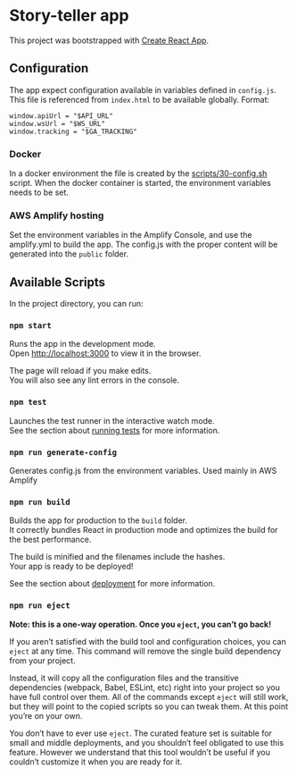 # Story-teller app

This project was bootstrapped with [Create React App](https://github.com/facebook/create-react-app).

## Configuration
The app expect configuration available in variables defined in `config.js`. This file is referenced from `index.html`
to be available globally. 
Format:
```
window.apiUrl = "$API_URL"
window.wsUrl = "$WS_URL"
window.tracking = "$GA_TRACKING"
```

### Docker
In a docker environment the file is created by the [scripts/30-config.sh](https://github.com/nagymarci/story-teller-app/blob/81b574ac70653bee168ca97ac30683925710af33/scripts/30-config.sh)
script. When the docker container is started, the environment variables needs to be set.

### AWS Amplify hosting
Set the environment variables in the Amplify Console, and use the amplify.yml to build the app. The config.js with the proper content will be generated into the `public` folder.

## Available Scripts

In the project directory, you can run:

### `npm start`

Runs the app in the development mode.\
Open [http://localhost:3000](http://localhost:3000) to view it in the browser.

The page will reload if you make edits.\
You will also see any lint errors in the console.

### `npm test`

Launches the test runner in the interactive watch mode.\
See the section about [running tests](https://facebook.github.io/create-react-app/docs/running-tests) for more information.

### `npm run generate-config`

Generates config.js from the environment variables. Used mainly in AWS Amplify

### `npm run build`

Builds the app for production to the `build` folder.\
It correctly bundles React in production mode and optimizes the build for the best performance.

The build is minified and the filenames include the hashes.\
Your app is ready to be deployed!

See the section about [deployment](https://facebook.github.io/create-react-app/docs/deployment) for more information.

### `npm run eject`

**Note: this is a one-way operation. Once you `eject`, you can’t go back!**

If you aren’t satisfied with the build tool and configuration choices, you can `eject` at any time. This command will remove the single build dependency from your project.

Instead, it will copy all the configuration files and the transitive dependencies (webpack, Babel, ESLint, etc) right into your project so you have full control over them. All of the commands except `eject` will still work, but they will point to the copied scripts so you can tweak them. At this point you’re on your own.

You don’t have to ever use `eject`. The curated feature set is suitable for small and middle deployments, and you shouldn’t feel obligated to use this feature. However we understand that this tool wouldn’t be useful if you couldn’t customize it when you are ready for it.

